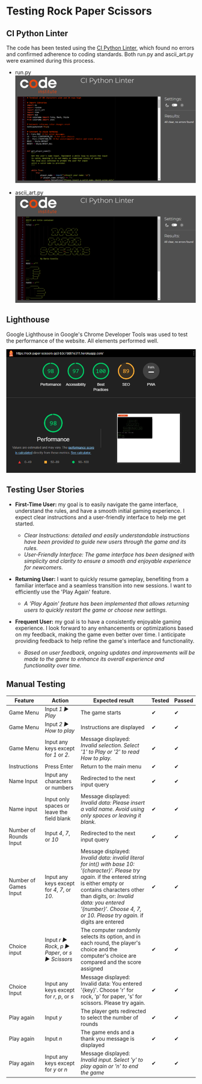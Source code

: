 # Testing Rock Paper Scissors

## CI Python Linter

The code has been tested using the [CI Python Linter](https://pep8ci.herokuapp.com/), which found no errors and confirmed adherence to coding standards. Both run.py and ascii_art.py were examined during this process.

- run.py
  ![CI Linter for run.py](documentation/images/linter-1.png)

- ascii_art.py
  ![CI Linter for ascii_art.py](documentation/images/linter-2.png)

## Lighthouse

Google Lighthouse in Google's Chrome Developer Tools was used to test the performance of the website. All elements performed well.

![Lighthouse](documentation/images/lightouse.png)

## Testing User Stories

- **First-Time User:** my goal is to easily navigate the game interface, understand the rules, and have a smooth initial gaming experience. I expect clear instructions and a user-friendly interface to help me get started.

  - _Clear Instructions: detailed and easily understandable instructions have been provided to guide new users through the game and its rules._
  - _User-Friendly Interface: The game interface has been designed with simplicity and clarity to ensure a smooth and enjoyable experience for newcomers._

- **Returning User:** I want to quickly resume gameplay, benefiting from a familiar interface and a seamless transition into new sessions. I want to efficiently use the 'Play Again' feature.

  - _A 'Play Again' feature has been implemented that allows returning users to quickly restart the game or choose new settings._

- **Frequent User:** my goal is to have a consistently enjoyable gaming experience. I look forward to any enhancements or optimizations based on my feedback, making the game even better over time. I anticipate providing feedback to help refine the game's interface and functionality.
  - _Based on user feedback, ongoing updates and improvements will be made to the game to enhance its overall experience and functionality over time._

## Manual Testing

| Feature                | Action                                           | Expected result                                                                                                                                                                                                                                                                                     | Tested | Passed |
| ---------------------- | ------------------------------------------------ | --------------------------------------------------------------------------------------------------------------------------------------------------------------------------------------------------------------------------------------------------------------------------------------------------- | ------ | ------ |
| Game Menu              | Input _1 ► Play_                                 | The game starts                                                                                                                                                                                                                                                                                     | ✔      | ✔      |
| Game Menu              | Input _2 ► How to play_                          | Instructions are displayed                                                                                                                                                                                                                                                                          | ✔      | ✔      |
| Game Menu              | Input any keys except for _1_ or _2_.            | Message displayed: _Invalid selection. Select '1' to Play or '2' to read How to play._                                                                                                                                                                                                              | ✔      | ✔      |
| Instructions           | Press Enter                                      | Return to the main menu                                                                                                                                                                                                                                                                             | ✔      | ✔      |
| Name Input             | Input any characters or numbers                  | Redirected to the next input query                                                                                                                                                                                                                                                                  | ✔      | ✔      |
| Name input             | Input only spaces or leave the field blank       | Message displayed: _Invalid data: Please insert a valid name. Avoid using only spaces or leaving it blank._                                                                                                                                                                                         | ✔      | ✔      |
| Number of Rounds Input | Input _4_, _7_, or _10_                          | Redirected to the next input query                                                                                                                                                                                                                                                                  | ✔      | ✔      |
| Number of Games Input  | Input any keys except for _4_, _7_, or _10_.     | Message displayed: _Invalid data: invalid literal for int() with base 10: '{character}'. Please try again._ if the entered string is either empty or contains characters other than digits, or: _Invalid data: you entered '{number}'. Choose 4, 7, or 10. Please try again._ if digits are entered | ✔      | ✔      |
| Choice input           | Input _r ► Rock_, _p ► Paper_, or _s ► Scissors_ | The computer randomly selects its option, and in each round, the player's choice and the computer's choice are compared and the score assigned                                                                                                                                                      | ✔      | ✔      |
| Choice Input           | Input any keys except for _r_, _p_, or _s_       | Message displayed: Invalid data: You entered '{key}'. Choose 'r' for rock, 'p' for paper, 's' for scissors. Please try again.                                                                                                                                                                       | ✔      | ✔      |
| Play again             | Input _y_                                        | The player gets redirected to select the number of rounds                                                                                                                                                                                                                                           | ✔      | ✔      |
| Play again             | Input _n_                                        | The game ends and a thank you message is displayed                                                                                                                                                                                                                                                  | ✔      | ✔      |
| Play again             | Input any keys except for _y_ or _n_             | Message displayed: _Invalid input. Select 'y' to play again or 'n' to end the game_                                                                                                                                                                                                                 | ✔      | ✔      |
